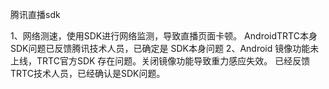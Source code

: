 腾讯直播sdk

1、网络测速，使用SDK进行网络监测，导致直播页面卡顿。
      AndroidTRTC本身SDK问题已反馈腾讯技术人员，已确定是   SDK本身问题
2、Android 镜像功能未上线，TRTC官方SDK 存在问题。关闭镜像功能导致重力感应失效。
     已经反馈TRTC技术人员，已经确认是SDK问题。